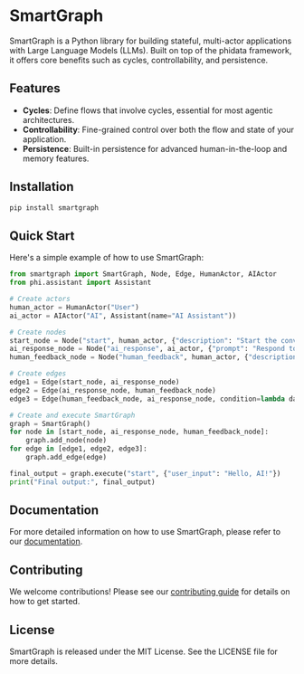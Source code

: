 # SmartGraph

SmartGraph is a Python library for building stateful, multi-actor applications with Large Language Models (LLMs). Built on top of the phidata framework, it offers core benefits such as cycles, controllability, and persistence.

## Features

- **Cycles**: Define flows that involve cycles, essential for most agentic architectures.
- **Controllability**: Fine-grained control over both the flow and state of your application.
- **Persistence**: Built-in persistence for advanced human-in-the-loop and memory features.

## Installation

```bash
pip install smartgraph
```

## Quick Start

Here's a simple example of how to use SmartGraph:

```python
from smartgraph import SmartGraph, Node, Edge, HumanActor, AIActor
from phi.assistant import Assistant

# Create actors
human_actor = HumanActor("User")
ai_actor = AIActor("AI", Assistant(name="AI Assistant"))

# Create nodes
start_node = Node("start", human_actor, {"description": "Start the conversation"})
ai_response_node = Node("ai_response", ai_actor, {"prompt": "Respond to: {user_input}"})
human_feedback_node = Node("human_feedback", human_actor, {"description": "Provide feedback on AI's response"})

# Create edges
edge1 = Edge(start_node, ai_response_node)
edge2 = Edge(ai_response_node, human_feedback_node)
edge3 = Edge(human_feedback_node, ai_response_node, condition=lambda data: data['response'].lower() != 'exit')

# Create and execute SmartGraph
graph = SmartGraph()
for node in [start_node, ai_response_node, human_feedback_node]:
    graph.add_node(node)
for edge in [edge1, edge2, edge3]:
    graph.add_edge(edge)

final_output = graph.execute("start", {"user_input": "Hello, AI!"})
print("Final output:", final_output)
```

## Documentation

For more detailed information on how to use SmartGraph, please refer to our [documentation](link-to-your-documentation).

## Contributing

We welcome contributions! Please see our [contributing guide](link-to-contributing-guide) for details on how to get started.

## License

SmartGraph is released under the MIT License. See the LICENSE file for more details.
